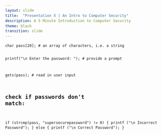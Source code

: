 ```yaml
---
layout: slide
title:  "Presentation X | An Intro to Computer Security"
description: A 5 Minute Introduction to Computer Security
theme: black
transition: slide
---
```


<section data-markdown>
<script type="text/template">

![slideshow_logo](/assets/images/code_academy.png) <!-- .element: width="300px" style="background:none; border:none; box-shadow:none;" -->


## Offensive Security 101

*The 5 minute elevator pitch...*

</script>
</section>

<section data-markdown>
<script type="text/template">

## What is security?

</script>
</section>

<section data-markdown>
<script type="text/template">

#### Three key concepts:

- Confidentiality
- Integrity 
- Availability

</script>
</section>

<section data-markdown>
<script type="text/template">

### Confidentiality:

_"My data can't be read by a malicious party, only by the intended receipient"_

</script>
</section>

<section data-markdown>
<script type="text/template">

### Integrity:

_"My data can't be altered or forged by a malicious party, it is always possible to tell genuine from fake"_

</script>
</section>

<section data-markdown>
<script type="text/template">

### Availability:

_"A malicious party can't prevent those with permissions from accessing my data"_

</script>
</section>

<section data-markdown>
<script type="text/template">

### Confidentiality, a classic exploit

Let's dive in to a worked example for how **confidentiality** can be broken in a very basic program...

</script>
</section>

<section>
<pre><code style="background:none;">char pass[20]; # an array of characters, i.e. a string

printf("\n Enter the password: "); # provide a prompt

gets(pass); # read in user input

# check if passwords don't match:
if (strcmp(pass, "supersecurepassword") != 0) {
    printf ("\n Incorrect Password");
} else {
    printf ("\n Correct Password");
}
</code></pre> 
</section>

